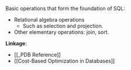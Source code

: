 Basic operations that form the foundation of SQL:
- Relational algebra operations
	- Such as selection and projection.
- Other elementary operations: join, sort.

**Linkage**:
- [[_PDB Reference]]
- [[Cost-Based Optimization in Databases]]